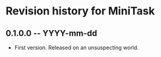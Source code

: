 # Revision history for MiniTask

## 0.1.0.0 -- YYYY-mm-dd

* First version. Released on an unsuspecting world.
